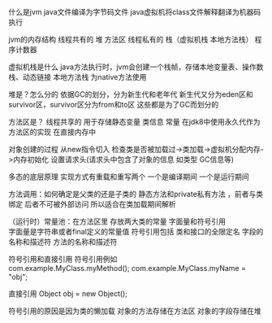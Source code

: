 什么是jvm
java文件编译为字节码文件 java虚拟机将class文件解释翻译为机器码执行

jvm的内存结构
线程共有的 堆 方法区 
线程私有的 栈（虚拟机栈 本地方法栈） 程序计数器 

虚拟机栈是什么 
java方法执行时，jvm会创建一个栈帧，存储本地变量表、操作数栈、动态链接
本地方法栈
为native方法使用

堆是？怎么分的
依据GC的划分，分为新生代和老年代
新生代又分为eden区和survivor区，survivor区分为from和to区 这些都是为了GC而划分的

方法区是？
线程共享的 用于存储静态变量  类信息 常量 
在jdk8中使用永久代作为方法区的实现 在直接内存中

对象创建的过程
从new指令切入
检查类是否被加载过->类加载->虚拟机分配内存->内存初始化 设置请求头(请求头中包含了对象的信息 如类型 GC信息等)


多态的底层原理
实现方式有重载和重写两个 一个是编译期间 一个是运行期间

方法调用：如何确定是父类的还是子类的
静态方法和private私有方法 ，前者与类绑定 后者不可被外部访问
所以适合在类加载期间解析


（运行时）常量池：在方法区里 
存放两大类的常量 字面量和符号引用   
字面量是字符串或者final定义的常量值 
符号引用包括 类和接口的全限定名
字段的名称和描述符
方法的名称和描述符


符号引用和直接引用
符号引用例如  
com.example.MyClass.myMethod();
com.example.MyClass.myName = "obj";

直接引用 Object obj = new Object();


符号引用的原因是因为类的懒加载
对象的方法存储在方法区 对象的字段存储在堆

